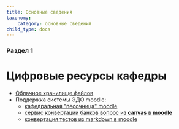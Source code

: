```yaml
---
title: Основные сведения
taxonomy:
    category: основные сведения
child_type: docs
---
```


### Раздел 1

# Цифровые ресурсы кафедры
- [Облачное хранилище файлов](https://files.kik-misis.ru/)
- Поддержка системы ЭДО moodle:
    - [кафедральная "песочница" moodle](https://study.garpix.com/)
    - [сервис конвертации банков вопрос из **canvas** в **moodle**](https://user.lipers24.ru/u/misis.quiz.transform)
    - [конвертация тестов из markdown в moodle](https://user.lipers24.ru/u/misis.quiz.md-to-moodle)
